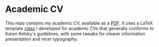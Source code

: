 # Academic CV

This repo contains my academic CV, available as a [PDF](cv-gboeing.pdf). It uses a LaTeX template [class](academiccv.cls) I developed for academic CVs that generally conforms to Karen Kelsky's guidelines, with some tweaks for clearer information presentation and nicer typography.
